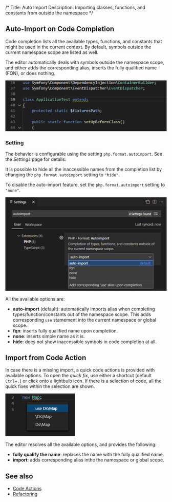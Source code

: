 /*
Title: Auto Import
Description: Importing classes, functions, and constants from outside the namespace
*/

## Auto-Import on Code Completion

Code completion lists all the available types, functions, and constants that might be used in the current context. By default, symbols outside the current namespace scope are listed as well.

The editor automatically deals with symbols outside the namespace scope, and either adds the corresponding alias, inserts the fully qualified name (FQN), or does nothing.

![auto import](../imgs/vsc-autoimport.gif)

### Setting

The behavior is configurable using the setting `php.format.autoimport`. See the *Settings* page for details:

It is possible to hide all the inaccessible names from the completion list by changing the `php.format.autoimport` setting to `"hide"`.

To disable the auto-import feature, set the `php.format.autoimport` setting to `"none"`.

![auto import settings](../imgs/autoimport-settings.png)

All the available options are:

  - **auto-import** (default): automatically imports alias when completing types/function/constants out of the namespace scope. This adds corresponding `use` stamement into the current namespace or global scope.
  - **fqn**: inserts fully qualified name upon completion.
  - **none**: inserts simple name as it is.
  - **hide**: does not show inaccessible symbols in code completion at all.

## Import from Code Action

In case there is a missing import, a quick code actions is provided with available options. To open the *quick fix*, use either a shortcut (default `Ctrl`+`.`) or click onto a lightbulb icon. If there is a selection of code, all the quick fixes within the selection are shown.

![Resolve missing namespace](../imgs/missing-namespace-fix.png)

The editor resolves all the available options, and provides the following:

- **fully qualify the name**: replaces the name with the fully qualified name.
- **import**: adds corresponding alias inthe the namespace or global scope.

## See also

- [Code Actions](code-actions)
- [Refactoring](refactoring)
